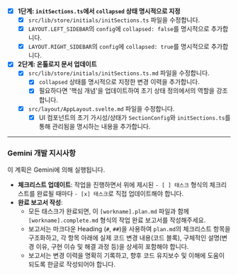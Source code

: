 - [x] **1단계: `initSections.ts`에서 `collapsed` 상태 명시적으로 지정**
    - [x] `src/lib/store/initials/initSections.ts` 파일을 수정합니다.
    - [x] `LAYOUT.LEFT_SIDEBAR`의 `config`에 `collapsed: false`를 명시적으로 추가합니다.
    - [x] `LAYOUT.RIGHT_SIDEBAR`의 `config`에 `collapsed: true`를 명시적으로 추가합니다.

- [x] **2단계: 온톨로지 문서 업데이트**
    - [x] `src/lib/store/initials/initSections.ts.md` 파일을 수정합니다.
        - [x] `collapsed` 상태를 명시적으로 지정한 변경 이력을 추가합니다.
        - [x] 필요하다면 '핵심 개념'을 업데이트하여 초기 상태 정의에서의 역할을 강조합니다.
    - [x] `src/layout/AppLayout.svelte.md` 파일을 수정합니다.
        - [x] UI 컴포넌트의 초기 가시성/상태가 `SectionConfig`와 `initSections.ts`를 통해 관리됨을 명시하는 내용을 추가합니다.

---
### **Gemini 개발 지시사항**

이 계획은 Gemini에 의해 실행됩니다.

- **체크리스트 업데이트**: 작업을 진행하면서 위에 제시된 `- [ ] 태스크` 형식의 체크리스트를 완료될 때마다 `- [x] 태스크`로 직접 업데이트해야 합니다.
- **완료 보고서 작성**:
  - 모든 태스크가 완료되면, 이 `[workname].plan.md` 파일과 함께 `[workname].complete.md` 형식의 작업 완료 보고서를 작성해주세요.
  - 보고서는 마크다운 Heading (`#`, `##`)을 사용하여 `plan.md`의 체크리스트 항목을 구조화하고, 각 항목 아래에 실제 코드 변경 내용(코드 블록), 구체적인 설명(변경 이유, 구현 이슈 및 해결 과정 등)을 상세히 포함해야 합니다.
  - 보고서는 변경 이력을 명확히 기록하고, 향후 코드 유지보수 및 이해에 도움이 되도록 한글로 작성되어야 합니다.
